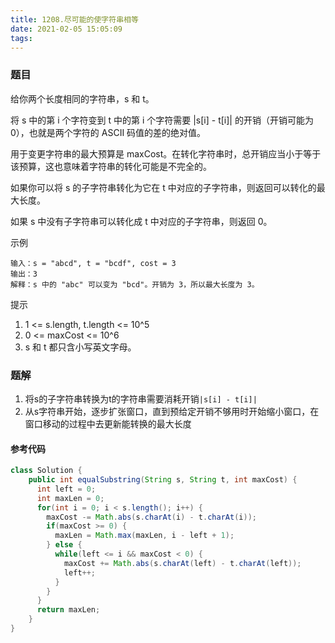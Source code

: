 ```yaml
---
title: 1208.尽可能的使字符串相等
date: 2021-02-05 15:05:09
tags:
---
```


### 题目

给你两个长度相同的字符串，s 和 t。

将 s 中的第 i 个字符变到 t 中的第 i 个字符需要 |s[i] - t[i]| 的开销（开销可能为 0），也就是两个字符的 ASCII 码值的差的绝对值。

用于变更字符串的最大预算是 maxCost。在转化字符串时，总开销应当小于等于该预算，这也意味着字符串的转化可能是不完全的。

如果你可以将 s 的子字符串转化为它在 t 中对应的子字符串，则返回可以转化的最大长度。

如果 s 中没有子字符串可以转化成 t 中对应的子字符串，则返回 0。
<!--more-->

示例
```
输入：s = "abcd", t = "bcdf", cost = 3
输出：3
解释：s 中的 "abc" 可以变为 "bcd"。开销为 3，所以最大长度为 3。
```

提示
1. 1 <= s.length, t.length <= 10^5
2. 0 <= maxCost <= 10^6
3. s 和 t 都只含小写英文字母。

### 题解
1. 将s的子字符串转换为t的字符串需要消耗开销`|s[i] - t[i]|`
2. 从s字符串开始，逐步扩张窗口，直到预给定开销不够用时开始缩小窗口，在窗口移动的过程中去更新能转换的最大长度

#### 参考代码
```java
class Solution {
    public int equalSubstring(String s, String t, int maxCost) {
      int left = 0;
      int maxLen = 0;
      for(int i = 0; i < s.length(); i++) {
        maxCost -= Math.abs(s.charAt(i) - t.charAt(i));
        if(maxCost >= 0) {
          maxLen = Math.max(maxLen, i - left + 1);
        } else {
          while(left <= i && maxCost < 0) {
            maxCost += Math.abs(s.charAt(left) - t.charAt(left));
            left++;
          }
        }
      }
      return maxLen;
    }
}
```
